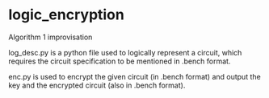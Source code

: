 # logic_encryption
Algorithm 1 improvisation

log_desc.py is a python file used to logically represent a circuit, which requires the circuit specification to be mentioned in .bench format.

enc.py is used to encrypt the given circuit (in .bench format) and output the key and the encrypted circuit (also in .bench format).
